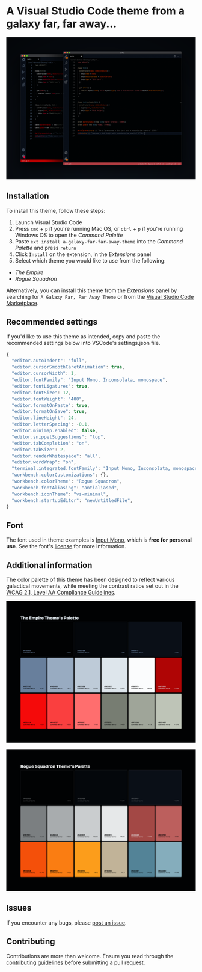 # A Visual Studio Code theme from a galaxy far, far away...

![Rogue Squadron Theme example](./images/editor-examples.png)

## Installation

To install this theme, follow these steps:

1. Launch Visual Studio Code
2. Press `cmd` + `p` if you're running Mac OS, or `ctrl` + `p` if you're running Windows OS to open the _Command Palette_
3. Paste `ext install a-galaxy-far-far-away-theme` into the _Command Palette_ and press `return`
4. Click `Install` on the extension, in the _Extensions_ panel
5. Select which theme you would like to use from the following:

- _The Empire_
- _Rogue Squadron_

Alternatively, you can install this theme from the _Extensions_ panel by searching for
`A Galaxy Far, Far Away Theme` or from the [Visual Studio Code Marketplace](https://marketplace.visualstudio.com/items?itemName=DanMad.a-galaxy-far-far-away-theme).

## Recommended settings

If you'd like to use this theme as intended, copy and paste the recommended settings below into VSCode's settings.json file.

```javascript
{
  "editor.autoIndent": "full",
  "editor.cursorSmoothCaretAnimation": true,
  "editor.cursorWidth": 1,
  "editor.fontFamily": "Input Mono, Inconsolata, monospace",
  "editor.fontLigatures": true,
  "editor.fontSize": 12,
  "editor.fontWeight": "400",
  "editor.formatOnPaste": true,
  "editor.formatOnSave": true,
  "editor.lineHeight": 24,
  "editor.letterSpacing": -0.1,
  "editor.minimap.enabled": false,
  "editor.snippetSuggestions": "top",
  "editor.tabCompletion": "on",
  "editor.tabSize": 2,
  "editor.renderWhitespace": "all",
  "editor.wordWrap": "on",
  "terminal.integrated.fontFamily": "Input Mono, Inconsolata, monospace",
  "workbench.colorCustomizations": {},
  "workbench.colorTheme": "Rogue Squadron",
  "workbench.fontAliasing": "antialiased",
  "workbench.iconTheme": "vs-minimal",
  "workbench.startupEditor": "newUntitledFile",
}
```

## Font

The font used in theme examples is [Input Mono](https://input.fontbureau.com), which is **free for personal use**. See the font's [license](https://input.fontbureau.com/license/) for more information.

## Additional information

The color palette of this theme has been designed to reflect various galactical movements, while meeting the contrast ratios set out in the [WCAG 2.1, Level AA Compliance Guidelines](https://www.w3.org/TR/WCAG21/).

![The Empire palette](./images/the-empire-theme-palette.png)

![Rogue Squadron palette](./images/rogue-squadron-theme-palette.png)

## Issues

If you encounter any bugs, please [post an issue](https://github.com/DanMad/a-galaxy-far-far-away-theme/issues).

## Contributing

Contributions are more than welcome. Ensure you read through the [contributing guidelines](https://github.com/DanMad/a-galaxy-far-far-away-theme/blob/release/v1.0.0/CONTRIBUTING.md) before submitting a pull request.
